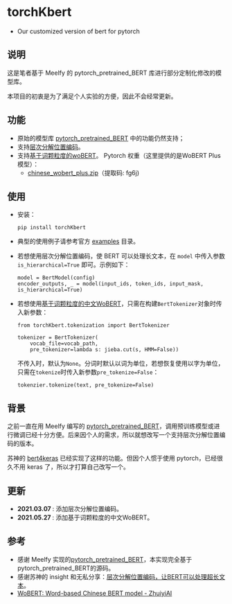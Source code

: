 # torchKbert
- Our customized version of bert for pytorch

## 说明
这是笔者基于 Meelfy 的 pytorch_pretrained_BERT 库进行部分定制化修改的模型库。

本项目的初衷是为了满足个人实验的方便，因此不会经常更新。

## 功能
- 原始的模型库 <a href="https://github.com/Meelfy/pytorch_pretrained_BERT">pytorch_pretrained_BERT</a> 中的功能仍然支持；
- 支持<a href="https://spaces.ac.cn/archives/7947">层次分解位置编码</a>。
- 支持<a href="https://github.com/ZhuiyiTechnology/WoBERT">基于词颗粒度的woBERT</a>。
    Pytorch 权重（这里提供的是WoBERT Plus模型）：
    - <a href="https://pan.baidu.com/s/1uxfRby4GXi1EpWlvlL8VCQ">chinese_wobert_plus.zip</a>（提取码: fg6j)

## 使用
- 安装：
    ```shell
    pip install torchKbert
    ```

- 典型的使用例子请参考官方 <a href="https://github.com/Meelfy/pytorch_pretrained_BERT/tree/master/examples">examples</a> 目录。

- 若想使用层次分解位置编码，使 BERT 可以处理长文本，在 `model` 中传入参数 `is_hierarchical=True` 即可。示例如下：
    ```
    model = BertModel(config)
    encoder_outputs, _ = model(input_ids, token_ids, input_mask, is_hierarchical=True)
    ```

- 若想使用<a href="https://kexue.fm/archives/7758">基于词颗粒度的中文WoBERT</a>，只需在构建`BertTokenizer`对象时传入新参数：
    ```
    from torchKbert.tokenization import BertTokenizer

    tokenizer = BertTokenizer(
        vocab_file=vocab_path, 
        pre_tokenizer=lambda s: jieba.cut(s, HMM=False))
    ```
    
    不传入时，默认为`None`。分词时默认以词为单位，若想恢复使用以字为单位，只需在`tokenize`时传入新参数`pre_tokenize=False`：
    ```
    tokenzier.tokenize(text, pre_tokenize=False)
    ```


## 背景
之前一直在用 Meelfy 编写的 <a href="https://github.com/Meelfy/pytorch_pretrained_BERT">pytorch_pretrained_BERT</a>，调用预训练模型或进行微调已经十分方便。后来因个人的需求，所以就想改写一个支持层次分解位置编码的版本。

苏神的 <a href="https://github.com/bojone/bert4keras">bert4keras</a> 已经实现了这样的功能。但因个人惯于使用 pytorch，已经很久不用 keras 了，所以才打算自己改写一个。

## 更新
- <strong> 2021.03.07 </strong>: 添加层次分解位置编码。
- <strong> 2021.05.27 </strong>: 添加基于词颗粒度的中文WoBERT。

## 参考
- 感谢 Meelfy 实现的<a href="https://github.com/Meelfy/pytorch_pretrained_BERT">pytorch_pretrained_BERT</a>，本实现完全基于pytorch_pretrained_BERT的源码。
- 感谢苏神的 insight 和无私分享：<a href="https://spaces.ac.cn/archives/7947">层次分解位置编码，让BERT可以处理超长文本</a>。
- <a href="https://github.com/ZhuiyiTechnology/WoBERT">WoBERT: Word-based Chinese BERT model - ZhuiyiAI</a>

